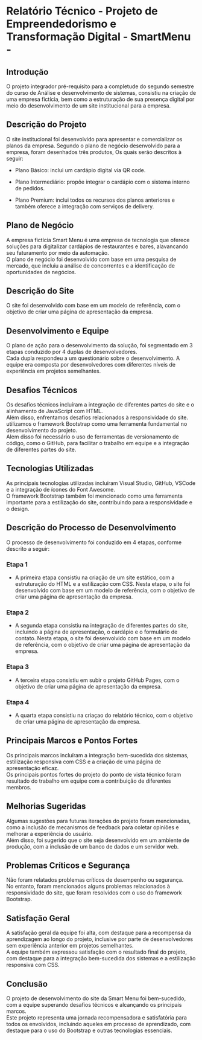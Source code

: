# Relatório Técnico - Projeto de Empreendedorismo e Transformação Digital - SmartMenu - 
## Introdução

O projeto integrador pré-requisito para a completude do segundo semestre do curso de Análise e desenvolvimento de sistemas, consistiu na criação de uma empresa fictícia, bem como a estruturação de sua presença digital por meio do desenvolvimento de um site institucional para a empresa. 

## Descrição do Projeto

O site institucional foi desenvolvido para apresentar e comercializar os planos da empresa. 
Segundo o plano de negócio desenvolvido para a empresa, foram desenhados três produtos, Os quais serão descritos à seguir:

- Plano Básico: inclui um cardápio digital via QR code.

- Plano Intermediário: propõe integrar o cardápio com o sistema interno de pedidos. 

- Plano Premium: inclui todos os recursos dos planos anteriores e também oferece a integração com serviços de delivery.

## Plano de Negócio

A empresa fictícia Smart Menu é uma empresa de tecnologia que oferece soluções para digitalizar cardápios de restaurantes e bares, alavancando seu faturamento por meio da automação.<br>
O plano de negócio foi desenvolvido com base em uma pesquisa de mercado, que incluiu a análise de concorrentes e a identificação de oportunidades de negócios.<br>

## Descrição do Site

O site foi desenvolvido com base em um modelo de referência, com o objetivo de criar uma página de apresentação da empresa.<br>

## Desenvolvimento e Equipe

O plano de ação para o desenvolvimento da solução, foi segmentado em 3 etapas conduzido por 4 duplas de desenvolvedores.<br>
Cada dupla respondeu a um questionário sobre o desenvolvimento. A equipe era composta por desenvolvedores com diferentes níveis de experiência em projetos semelhantes.

## Desafios Técnicos

Os desafios técnicos incluíram a integração de diferentes partes do site e o alinhamento de JavaScript com HTML. <br> Além disso, enfrentamos desafios relacionados à responsividade do site. utilizamos o framework Bootstrap como uma ferramenta fundamental no desenvolvimento do projeto. <br>
Alem disso foi necessário o uso de ferramentas de versionamento de código, como o GitHub, para facilitar o trabalho em equipe e a integração de diferentes partes do site.

## Tecnologias Utilizadas
As principais tecnologias utilizadas incluíram Visual Studio, GitHub, VSCode e a integração de ícones do Font Awesome.<br>
O framework Bootstrap também foi mencionado como uma ferramenta importante para a estilização do site, contribuindo para a responsividade e o design.

## Descrição do Processo de Desenvolvimento
O processo de desenvolvimento foi conduzido em 4 etapas, conforme descrito a seguir:

### Etapa 1
- A primeira etapa consistiu na criação de um site estático, com a estruturação do HTML e a estilização com CSS. Nesta etapa, o site foi desenvolvido com base em um modelo de referência, com o objetivo de criar uma página de apresentação da empresa.

### Etapa 2
- A segunda etapa consistiu na integração de diferentes partes do site, incluindo a página de apresentação, o cardápio e o formulário de contato. Nesta etapa, o site foi desenvolvido com base em um modelo de referência, com o objetivo de criar uma página de apresentação da empresa.


### Etapa 3
- A terceira etapa consistiu em subir o projeto GitHub Pages, com o objetivo de criar uma página de apresentação da empresa.

### Etapa 4
- A quarta etapa consistiu na criaçao do relatório técnico, com o objetivo de criar uma página de apresentação da empresa.

## Principais Marcos e Pontos Fortes
Os principais marcos incluíram a integração bem-sucedida dos sistemas, estilização responsiva com CSS e a criação de uma página de apresentação eficaz.<br>
Os principais pontos fortes do projeto do ponto de vista técnico foram resultado do trabalho em equipe com a contribuição de diferentes membros.

## Melhorias Sugeridas
Algumas sugestões para futuras iterações do projeto foram mencionadas, como a inclusão de mecanismos de feedback para coletar opiniões e melhorar a experiência do usuário.<br>
Além disso, foi sugerido que o site seja desenvolvido em um ambiente de produção, com a inclusão de um banco de dados e um servidor web.


## Problemas Críticos e Segurança
Não foram relatados problemas críticos de desempenho ou segurança.<br>
No entanto, foram mencionados alguns problemas relacionados à responsividade do site, que foram resolvidos com o uso do framework Bootstrap.<br>

## Satisfação Geral
A satisfação geral da equipe foi alta, com destaque para a recompensa da aprendizagem ao longo do projeto, inclusive por parte de desenvolvedores sem experiência anterior em projetos semelhantes.<br>
A equipe também expressou satisfação com o resultado final do projeto, com destaque para a integração bem-sucedida dos sistemas e a estilização responsiva com CSS.

## Conclusão
O projeto de desenvolvimento do site da Smart Menu foi bem-sucedido, com a equipe superando desafios técnicos e alcançando os principais marcos.<br> 
Este projeto representa uma jornada recompensadora e satisfatória para todos os envolvidos, incluindo aqueles em processo de aprendizado, com destaque para o uso do Bootstrap e outras tecnologias essenciais.<br>
